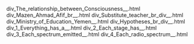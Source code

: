 div_The_relationship_between_Consciousness__.html
div_Mazen_Ahmad_Afif_br__.html
div_Substitute_teacher_br_div__.html
div_Ministry_of_Education_Yemen__.html
div_Hypotheses_br_div__.html
div_1_Everything_has_a__.html
div_2_Each_stage_has__.html
div_3_Each_spectrum_emitted__.html
div_4_Each_radio_spectrum__.html